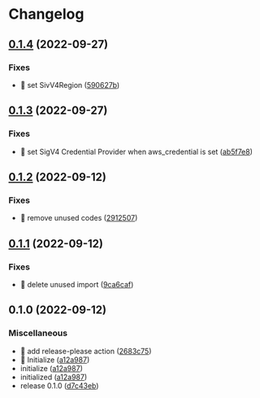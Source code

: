# Changelog

## [0.1.4](https://github.com/shufo/laravel-opensearch/compare/v0.1.3...v0.1.4) (2022-09-27)


### Fixes

* 🐛 set SivV4Region ([590627b](https://github.com/shufo/laravel-opensearch/commit/590627bf2bd6562604cf723842416da6bb68f2e0))

## [0.1.3](https://github.com/shufo/laravel-opensearch/compare/v0.1.2...v0.1.3) (2022-09-27)


### Fixes

* 🐛 set SigV4 Credential Provider when aws_credential is set ([ab5f7e8](https://github.com/shufo/laravel-opensearch/commit/ab5f7e876f95032d4b71597515f65eb4b5f9d66e))

## [0.1.2](https://github.com/shufo/laravel-opensearch/compare/v0.1.1...v0.1.2) (2022-09-12)


### Fixes

* 🐛 remove unused codes ([2912507](https://github.com/shufo/laravel-opensearch/commit/291250780126c763404bf958be0d4f2ec5cefe68))

## [0.1.1](https://github.com/shufo/laravel-opensearch/compare/v0.1.0...v0.1.1) (2022-09-12)


### Fixes

* 🐛 delete unused import ([9ca6caf](https://github.com/shufo/laravel-opensearch/commit/9ca6caf938a152afc0bb5a407381fdcd56024937))

## 0.1.0 (2022-09-12)


### Miscellaneous

* 🤖 add release-please action ([2683c75](https://github.com/shufo/laravel-opensearch/commit/2683c75dc5b07a44632a76a1a0d989beb898f33b))
* 🤖 Initialize ([a12a987](https://github.com/shufo/laravel-opensearch/commit/a12a987502e8ab0cd2d4bc51551722ed0a37b99e))
* initialize ([a12a987](https://github.com/shufo/laravel-opensearch/commit/a12a987502e8ab0cd2d4bc51551722ed0a37b99e))
* initialized ([a12a987](https://github.com/shufo/laravel-opensearch/commit/a12a987502e8ab0cd2d4bc51551722ed0a37b99e))
* release 0.1.0 ([d7c43eb](https://github.com/shufo/laravel-opensearch/commit/d7c43eb24fcd0ec58cff35c95628d9c839e088e9))
